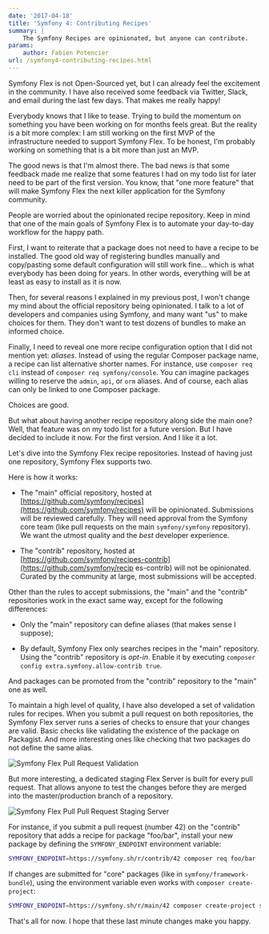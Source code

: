 ```yaml
---
date: '2017-04-18'
title: 'Symfony 4: Contributing Recipes'
summary: |
    The Symfony Recipes are opinionated, but anyone can contribute.
params:
    author: Fabien Potencier
url: /symfony4-contributing-recipes.html
---
```


Symfony Flex is not Open-Sourced yet, but I can already feel the excitement in
the community. I have also received some feedback via Twitter, Slack, and email
during the last few days. That makes me really happy!

Everybody knows that I like to tease. Trying to build the momentum on something
you have been working on for months feels great. But the reality is a bit more
complex: I am still working on the first MVP of the infrastructure needed to
support Symfony Flex. To be honest, I'm probably working on something that is a
bit more than just an MVP.

The good news is that I'm almost there. The bad news is that some feedback made
me realize that some features I had on my todo list for later need to be part
of the first version. You know, that "one more feature" that will make Symfony
Flex the next killer application for the Symfony community.

People are worried about the opinionated recipe repository. Keep in mind that
one of the main goals of Symfony Flex is to automate your day-to-day workflow
for the happy path.

First, I want to reiterate that a package does not need to have a recipe to be
installed. The good old way of registering bundles manually and copy/pasting
some default configuration will still work fine... which is what everybody has
been doing for years. In other words, everything will be at least as easy to
install as it is now.

Then, for several reasons I explained in my previous post, I won't change my
mind about the official repository being opinionated. I talk to a lot of
developers and companies using Symfony, and many want "us" to make choices for
them. They don't want to test dozens of bundles to make an informed choice.

Finally, I need to reveal one more recipe configuration option that I did not
mention yet: *aliases*. Instead of using the regular Composer package name, a
recipe can list alternative shorter names. For instance, use `composer req cli`
instead of `composer req symfony/console`. You can imagine packages willing to
reserve the `admin`, `api`, or `orm` aliases. And of course, each alias can
only be linked to one Composer package.

Choices are good.

But what about having another recipe repository along side the main one? Well,
that feature was on my todo list for a future version. But I have decided to
include it now. For the first version. And I like it a lot.

Let's dive into the Symfony Flex recipe repositories. Instead of having just
one repository, Symfony Flex supports two.

Here is how it works:

 * The "main" official repository, hosted at
   [https://github.com/symfony/recipes](https://github.com/symfony/recipes)
   will be opinionated. Submissions will be reviewed carefully. They will need
   approval from the Symfony core team (like pull requests on the main
   `symfony/symfony` repository). We want the utmost quality and the *best*
   developer experience.

 * The "contrib" repository, hosted at
   [https://github.com/symfony/recipes-contrib](https://github.com/symfony/recip
   es-contrib) will not be opinionated. Curated by the community at large, most
   submissions will be accepted.

Other than the rules to accept submissions, the "main" and the "contrib"
repositories work in the exact same way, except for the following differences:

 * Only the "main" repository can define aliases (that makes sense I suppose);

 * By default, Symfony Flex only searches recipes in the "main" repository.
   Using the "contrib" repository is *opt-in*. Enable it by executing `composer
   config extra.symfony.allow-contrib true`.

And packages can be promoted from the "contrib" repository to the "main" one as
well.

To maintain a high level of quality, I have also developed a set of validation
rules for recipes. When you submit a pull request on both repositories, the
Symfony Flex server runs a series of checks to ensure that your changes are
valid. Basic checks like validating the existence of the package on Packagist.
And more interesting ones like checking that two packages do not define the
same alias.

![Symfony Flex Pull Request Validation](/media/articles/2017-04-18-symfony4-contributing-recipes/flex-ci-ko.png)

But more interesting, a dedicated staging Flex Server is built for every pull
request. That allows anyone to test the changes before they are merged into the
master/production branch of a repository.

![Symfony Flex Pull Pull Request Staging Server](/media/articles/2017-04-18-symfony4-contributing-recipes/flex-ci-ok.png)

For instance, if you submit a pull request (number 42) on the "contrib"
repository that adds a recipe for package "foo/bar", install your new package
by defining the `SYMFONY_ENDPOINT` environment variable:

```bash
SYMFONY_ENDPOINT=https://symfony.sh/r/contrib/42 composer req foo/bar
```

If changes are submitted for "core" packages (like in
`symfony/framework-bundle`), using the environment variable even works with
`composer create-project`:

```bash
SYMFONY_ENDPOINT=https://symfony.sh/r/main/42 composer create-project symfony/skeleton demo
```

That's all for now. I hope that these last minute changes make you happy.
